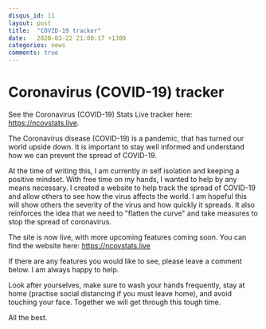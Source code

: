 ```yaml
---
disqus_id: 11
layout: post
title:  "COVID-19 tracker"
date:   2020-03-22 21:00:17 +1300
categories: news
comments: true
---
```


# Coronavirus (COVID-19) tracker

See the Coronavirus (COVID-19) Stats Live tracker here: https://ncovstats.live.

The Coronavirus disease (COVID-19) is a pandemic, that has turned our world upside down.
It is important to stay well informed and understand how we can prevent the spread of COVID-19.

At the time of writing this, I am currently in self isolation and keeping a positive mindset.
With free time on my hands, I wanted to help by any means necessary.
I created a website to help track the spread of COVID-19 and allow others to see how the virus affects the world.
I am hopeful this will show others the severity of the virus and how quickly it spreads. 
It also reinforces the idea that we need to "flatten the curve" and take measures to stop the spread of coronavirus.

The site is now live, with more upcoming features coming soon.
You can find the website here: https://ncovstats.live

If there are any features you would like to see, please leave a comment below. I am always happy to help.

Look after yourselves, make sure to wash your hands frequently, stay at home (practise social distancing if you must leave home), and avoid touching your face.
Together we will get through this tough time.

All the best.


